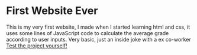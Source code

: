 # First Website Ever

This is my very first website, I made when I started learning html and css, it uses some lines of JavaScript code to calculate the average grade according to user inputs. Very basic, just an inside joke with a ex co-worker
[Test the project yourself!](https://luizsmania.github.io/Media-da-sara/)
